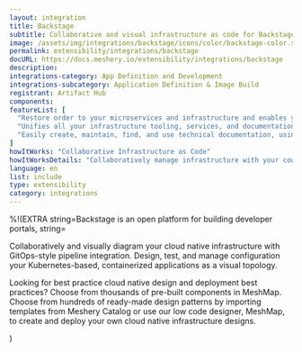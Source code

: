 ```yaml
---
layout: integration
title: Backstage
subtitle: Collaborative and visual infrastructure as code for Backstage
image: /assets/img/integrations/backstage/icons/color/backstage-color.svg
permalink: extensibility/integrations/backstage
docURL: https://docs.meshery.io/extensibility/integrations/backstage
description: 
integrations-category: App Definition and Development
integrations-subcategory: Application Definition & Image Build
registrant: Artifact Hub
components: 
featureList: [
  "Restore order to your microservices and infrastructure and enables your product teams to ship high-quality code quickly — without compromising autonomy.",
  "Unifies all your infrastructure tooling, services, and documentation to create a streamlined development environment from end to end.",
  "Easily create, maintain, find, and use technical documentation, using a docs like code approach"
]
howItWorks: "Collaborative Infrastructure as Code"
howItWorksDetails: "Collaboratively manage infrastructure with your coworkers synchronously sharing the same designs."
language: en
list: include
type: extensibility
category: integrations
---
```

%!(EXTRA string=Backstage is an open platform for building developer portals, string=<p>
    Collaboratively and visually diagram your cloud native infrastructure with GitOps-style pipeline integration. Design, test, and manage configuration your Kubernetes-based, containerized applications as a visual topology.
</p>
<p>
    Looking for best practice cloud native design and deployment best practices? Choose from thousands of pre-built components in MeshMap. Choose from hundreds of ready-made design patterns by importing templates from Meshery Catalog or use our low code designer, MeshMap, to create and deploy your own cloud native infrastructure designs.
</p>)